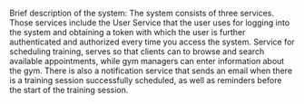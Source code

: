 Brief description of the system:
The system consists of three services. 
Those services include the User Service that the user uses for logging into the system and obtaining a token with which the user is further authenticated and authorized every time you access the system. 
Service for scheduling training, serves so that clients can to browse and search available appointments, while gym managers can enter information about the gym.
There is also a notification service that sends an email when there is a training session successfully scheduled, as well as reminders before the start of the training session.
